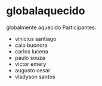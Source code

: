 # globalaquecido
globalmente aquecido 
Participantes:
- vinicius santiago
- caio buonora
- carlos lucena 
- paulo souza
- victor emery 
- augusto cesar 
- vladyson santos
